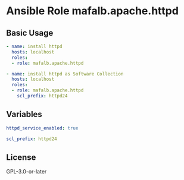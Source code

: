# Ansible Role mafalb.apache.httpd

## Basic Usage

```yaml
- name: install httpd
  hosts: localhost
  roles:
  - role: mafalb.apache.httpd
```

```yaml
- name: install httpd as Software Collection
  hosts: localhost
  roles:
  - role: mafalb.apache.httpd
    scl_prefix: httpd24
```

## Variables

```yaml
httpd_service_enabled: true
```

```yaml
scl_prefix: httpd24
```

## License

GPL-3.0-or-later
